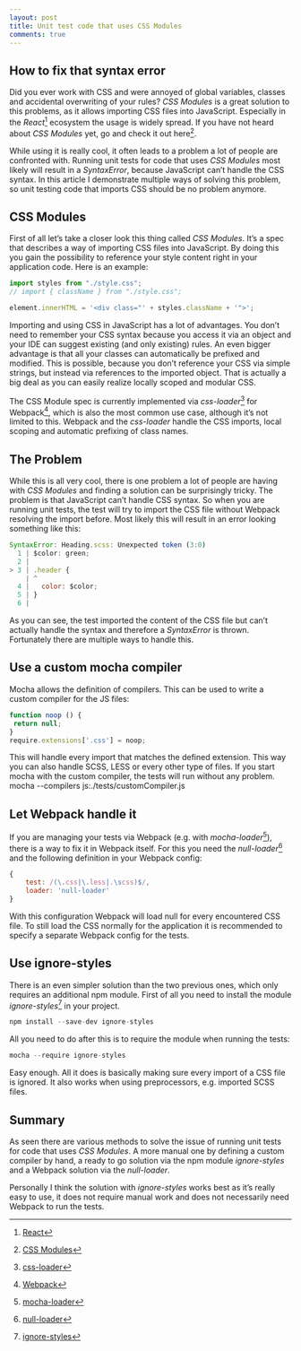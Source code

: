 ```yaml
---
layout: post
title: Unit test code that uses CSS Modules
comments: true
---
```


## How to fix that syntax error
Did you ever work with CSS and were annoyed of global variables, classes and accidental overwriting of your rules? *CSS Modules* is a great solution to this problems, as it allows importing CSS files into JavaScript. Especially in the *React*[^ react] ecosystem the usage is widely spread. If you have not heard about *CSS Modules* yet, go and check it out here[^ css-modules].

While using it is really cool, it often leads to a problem a lot of people are confronted with. Running unit tests for code that uses *CSS Modules* most likely will result in a *SyntaxError*, because JavaScript can’t handle the CSS syntax. In this article I demonstrate multiple ways of solving this problem, so unit testing code that imports CSS should be no problem anymore.

## CSS Modules
First of all let’s take a closer look this thing called *CSS Modules*. It’s a spec that describes a way of importing CSS files into JavaScript. By doing this you gain the possibility to reference your style content right in your application code. Here is an example:

```js
import styles from "./style.css";
// import { className } from "./style.css";

element.innerHTML = '<div class="' + styles.className + '">';
```

Importing and using CSS in JavaScript has a lot of advantages. You don’t need to remember your CSS syntax because you access it via an object and your IDE can suggest existing (and only existing) rules. An even bigger advantage is that all your classes can automatically be prefixed and modified. This is possible, because you don’t reference your CSS via simple strings, but instead via references to the imported object. That is actually a big deal as you can easily realize locally scoped and modular CSS.

The CSS Module spec is currently implemented via *css-loader*[^ css-loader] for Webpack[^ webpack], which is also the most common use case, although it’s not limited to this. Webpack and the *css-loader* handle the CSS imports, local scoping and automatic prefixing of class names.

## The Problem
While this is all very cool, there is one problem a lot of people are having with *CSS Modules* and finding a solution can be surprisingly tricky. The problem is that JavaScript can’t handle CSS syntax. So when you are running unit tests, the test will try to import the CSS file without Webpack resolving the import before. Most likely this will result in an error looking something like this:

```js
SyntaxError: Heading.scss: Unexpected token (3:0)
  1 | $color: green;
  2 |
> 3 | .header {
    | ^
  4 |   color: $color;
  5 | }
  6 |
```

As you can see, the test imported the content of the CSS file but can’t actually handle the syntax and therefore a *SyntaxError* is thrown. Fortunately there are multiple ways to handle this.

## Use a custom mocha compiler
Mocha allows the definition of compilers. This can be used to write a custom compiler for the JS files:

```js
function noop () {
 return null;
}
require.extensions['.css'] = noop;
```

This will handle every import that matches the defined extension. This way you can also handle SCSS, LESS or every other type of files. If you start mocha with the custom compiler, the tests will run without any problem.
mocha --compilers js:./tests/customCompiler.js

## Let Webpack handle it
If you are managing your tests via Webpack (e.g. with *mocha-loader*[^ mocha-loader]), there is a way to fix it in Webpack itself. For this you need the *null-loader*[^ null-loader] and the following definition in your Webpack config:

```js
{
    test: /(\.css|\.less|.\scss)$/,
    loader: 'null-loader'
}
```

With this configuration Webpack will load null for every encountered CSS file. To still load the CSS normally for the application it is recommended to specify a separate Webpack config for the tests.

## Use ignore-styles
There is an even simpler solution than the two previous ones, which only requires an additional npm module. First of all you need to install the module *ignore-styles*[^ ignore-styles] in your project.

```js
npm install --save-dev ignore-styles
```

All you need to do after this is to require the module when running the tests:

```js
mocha --require ignore-styles
```

Easy enough. All it does is basically making sure every import of a CSS file is ignored. It also works when using preprocessors, e.g. imported SCSS files.

## Summary
As seen there are various methods to solve the issue of running unit tests for code that uses *CSS Modules*. A more manual one by defining a custom compiler by hand, a ready to go solution via the npm module *ignore-styles* and a Webpack solution via the *null-loader*.

Personally I think the solution with *ignore-styles* works best as it’s really easy to use, it does not require manual work and does not necessarily need Webpack to run the tests.

[^ react]: [React](https://facebook.github.io/react/)
[^ css-modules]: [CSS Modules](https://github.com/css-modules/css-modules)
[^ css-loader]: [css-loader](https://github.com/webpack/css-loader)
[^ webpack]: [Webpack](https://webpack.github.io/)
[^ mocha-loader]: [mocha-loader](https://github.com/webpack/mocha-loader)
[^ null-loader]: [null-loader](https://github.com/webpack/null-loader)
[^ ignore-styles]: [ignore-styles](https://github.com/bkonkle/ignore-styles)
